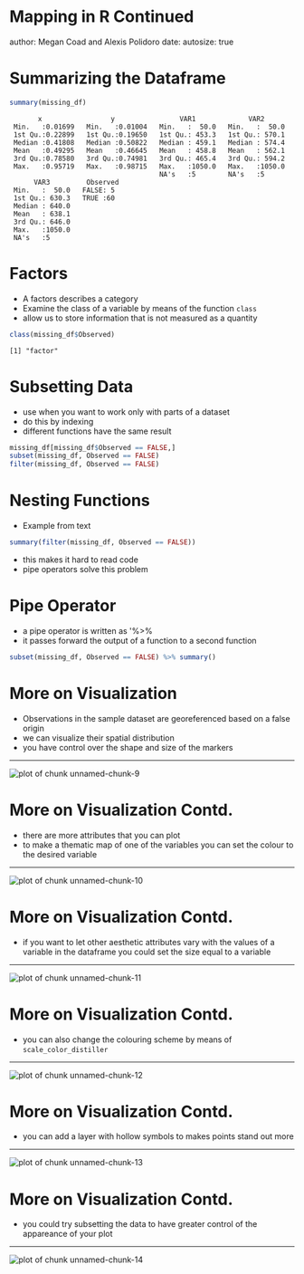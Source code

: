 Mapping in R Continued 
========================================================
author: Megan Coad and Alexis Polidoro
date: 
autosize: true


Summarizing the Dataframe
========================================================



```r
summary(missing_df)
```

```
       x                 y                VAR1             VAR2       
 Min.   :0.01699   Min.   :0.01004   Min.   :  50.0   Min.   :  50.0  
 1st Qu.:0.22899   1st Qu.:0.19650   1st Qu.: 453.3   1st Qu.: 570.1  
 Median :0.41808   Median :0.50822   Median : 459.1   Median : 574.4  
 Mean   :0.49295   Mean   :0.46645   Mean   : 458.8   Mean   : 562.1  
 3rd Qu.:0.78580   3rd Qu.:0.74981   3rd Qu.: 465.4   3rd Qu.: 594.2  
 Max.   :0.95719   Max.   :0.98715   Max.   :1050.0   Max.   :1050.0  
                                     NA's   :5        NA's   :5       
      VAR3         Observed 
 Min.   :  50.0   FALSE: 5  
 1st Qu.: 630.3   TRUE :60  
 Median : 640.0             
 Mean   : 638.1             
 3rd Qu.: 646.0             
 Max.   :1050.0             
 NA's   :5                  
```

Factors
========================================================
- A factors describes a category 
- Examine the class of a variable by means of the function `class`
- allow us to store information that is not measured as a quantity

```r
class(missing_df$Observed)
```


```
[1] "factor"
```

Subsetting Data
========================================================
- use when you want to work only with parts of a dataset
- do this by indexing 
- different functions have the same result


```r
missing_df[missing_df$Observed == FALSE,]
subset(missing_df, Observed == FALSE)
filter(missing_df, Observed == FALSE)
```

Nesting Functions
========================================================
- Example from text

```r
summary(filter(missing_df, Observed == FALSE))
```

- this makes it hard to read code
- pipe operators solve this problem 

Pipe Operator
========================================================
- a pipe operator is written as '%>% 
-  it passes forward the output of a function to a second function

```r
subset(missing_df, Observed == FALSE) %>% summary()
```


More on Visualization
========================================================
- Observations in the sample dataset are georeferenced
based on a false origin
-  we can visualize their spatial distribution
- you have control over the shape and size of the markers 

***

![plot of chunk unnamed-chunk-9](04-mapping-in-R-continued-slides-figure/unnamed-chunk-9-1.png)


More on Visualization Contd. 
========================================================
- there are more attributes that you can plot
- to make a thematic map of one of the variables you can set the colour to the desired variable


***


![plot of chunk unnamed-chunk-10](04-mapping-in-R-continued-slides-figure/unnamed-chunk-10-1.png)


More on Visualization Contd. 
========================================================
- if you want to let other aesthetic attributes vary with the values of a variable in the dataframe you could set the size equal to a variable 

***

![plot of chunk unnamed-chunk-11](04-mapping-in-R-continued-slides-figure/unnamed-chunk-11-1.png)



More on Visualization Contd. 
========================================================

- you can also change the colouring scheme by means of `scale_color_distiller`

***

![plot of chunk unnamed-chunk-12](04-mapping-in-R-continued-slides-figure/unnamed-chunk-12-1.png)

More on Visualization Contd. 
========================================================

- you can add a layer with hollow symbols to makes points stand out more 
  
***

![plot of chunk unnamed-chunk-13](04-mapping-in-R-continued-slides-figure/unnamed-chunk-13-1.png)



More on Visualization Contd. 
========================================================

-  you could try subsetting the data to have greater control of the appareance of your plot

***

![plot of chunk unnamed-chunk-14](04-mapping-in-R-continued-slides-figure/unnamed-chunk-14-1.png)
